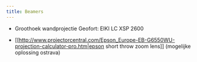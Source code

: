 ```yaml
---
title: Beamers
---
```


* Groothoek wandprojectie Geofort: EIKI LC XSP 2600

* [[http://www.projectorcentral.com/Epson_Europe-EB-G6550WU-projection-calculator-pro.htm|epson short throw zoom lens]] (mogelijke oplossing ostrava)

